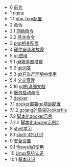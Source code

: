 * 0 [前言](README.md)
* 1 [nginx](nginx.md)
* 1.1 [php-fpm配置](php-fpm.md)
* 2 [命令](#)
* 2.1 [网络命令](command_net.md)
* 2.2 [基本命令](command_base.md)
* 3 [php相关配置](php.md)
* 4 [硬件安装和故障](hardware-install.md)
* 5 [git使用](#)
* 5.1 [git服务器搭建](git-server.md)
* 5.2 [git问答](git-qa.md)
* 5.3 [git在生产环境中使用](git-prod.md)
* 5.4 [分支管理](分支管理.md)
* 5.10 [git的详细文档](https://git-scm.com/book/zh/v2)
* 6 [服务启动命令](service_start.md)
* 7 [docker](#)
* 7.1 [docker部署go项目配置](docker-go.md)
* 7.1.2 [golang的简易Dockerfile](docker-golang.md)
* 7.2 [脚本化docker示例](shell-docker.md)
* 7.2.2 [脚本化docker示例2](shell-docker2.md)
* 8 [shell学习](#)
* 8.1 [shell-if的认识](shell-if.md)
* 9 [安全设置](#)
* 9.1 [firewall的使用](firewall.md)
* 10 [Linux系统认识](#)
* 10.1 [基本认识](Linux基本认识.md)
